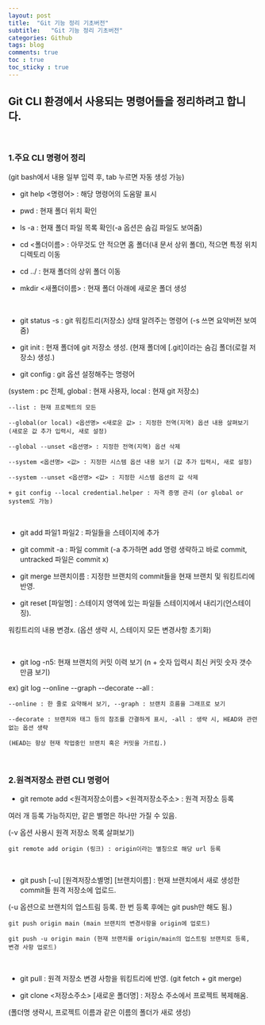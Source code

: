 ```yaml
---
layout: post
title:  "Git 기능 정리 기초버전"
subtitle:   "Git 기능 정리 기초버전"
categories: Github
tags: blog
comments: true
toc : true
toc_sticky : true
---
```


## Git CLI 환경에서 사용되는 명령어들을 정리하려고 합니다.

<br/>

### 1.주요 CLI 명령어 정리 

(git bash에서 내용 일부 입력 후, tab 누르면 자동 생성 가능)

- git help <명령어> : 해당 명령어의 도움말 표시

- pwd : 현재 폴더 위치 확인

- ls -a : 현재 폴더 파일 목록 확인(-a 옵션은 숨김 파일도 보여줌)

- cd <폴더이름> : 아무것도 안 적으면 홈 폴더(내 문서 상위 폴더), 적으면 특정 위치 디렉토리 이동

- cd ../ : 현재 폴더의 상위 폴더 이동

- mkdir <새폴더이름> : 현재 폴더 아래에 새로운 폴더 생성

<br/>

- git status -s : git 워킹트리(저장소) 상태 알려주는 명령어 (-s 쓰면 요약버전 보여줌)

- git init : 현재 폴더에 git 저장소 생성. (현재 폴더에 [.git]이라는 숨김 폴더(로컬 저장소) 생성.)

- git config : git 옵션 설정해주는 명령어 

(system : pc 전체, global : 현재 사용자, local : 현재 git 저장소)

    --list : 현재 프로젝트의 모든 

    --global(or local) <옵션명> <새로운 값> : 지정한 전역(지역) 옵션 내용 살펴보기 (새로운 값 추가 입력시, 새로 설정)

    --global --unset <옵션명> : 지정한 전역(지역) 옵션 삭제

    --system <옵션명> <값> : 지정한 시스템 옵션 내용 보기 (값 추가 입력시, 새로 설정)

    --system --unset <옵션명> <값> : 지정한 시스템 옵션의 값 삭제

    + git config --local credential.helper : 자격 증명 관리 (or global or system도 가능) 

<br/>

- git add 파일1 파일2 : 파일들을 스테이지에 추가

- git commit -a : 파일 commit (-a 추가하면 add 명령 생략하고 바로 commit, untracked 파일은 commit x)

- git merge 브랜치이름 : 지정한 브랜치의 commit들을 현재 브랜치 및 워킹트리에 반영.

- git reset [파일명] : 스테이지 영역에 있는 파일들 스테이지에서 내리기(언스테이징).

워킹트리의 내용 변경x. (옵션 생략 시, 스테이지 모든 변경사항 초기화)

<br/>

- git log -n5: 현재 브랜치의 커밋 이력 보기 (n + 숫자 입력시 최신 커밋 숫자 갯수만큼 보기)

ex) git log --online --graph --decorate --all : 

    --online : 한 줄로 요약해서 보기, --graph : 브랜치 흐름을 그래프로 보기

    --decorate : 브랜치와 태그 등의 참조를 간결하게 표시, -all : 생략 시, HEAD와 관련없는 옵션 생략

    (HEAD는 항상 현재 작업중인 브랜치 혹은 커밋을 가르킴.)

<br/>

### 2.원격저장소 관련 CLI 명령어

- git remote add <원격저장소이름> <원격저장소주소> : 원격 저장소 등록

여러 개 등록 가능하지만, 같은 별명은 하나만 가질 수 있음.

(-v 옵션 사용시 원격 저장소 목록 살펴보기)

    git remote add origin (링크) : origin이라는 별칭으로 해당 url 등록

<br/>

- git push [-u] [원격저장소별명] [브랜치이름] : 현재 브랜치에서 새로 생성한 commit들 원격 저장소에 업로드.

(-u 옵션으로 브랜치의 업스트림 등록. 한 번 등록 후에는 git push만 해도 됨.)

    git push origin main (main 브랜치의 변경사항을 origin에 업로드)

    git push -u origin main (현재 브랜치를 origin/main의 업스트림 브랜치로 등록, 변경 사항 업로드)

<br/>

- git pull : 원격 저장소 변경 사항을 워킹트리에 반영. (git fetch + git merge)

- git clone <저장소주소> [새로운 폴더명] : 저장소 주소에서 프로젝트 복제해옴. 

(폴더명 생략시, 프로젝트 이름과 같은 이름의 폴더가 새로 생성)